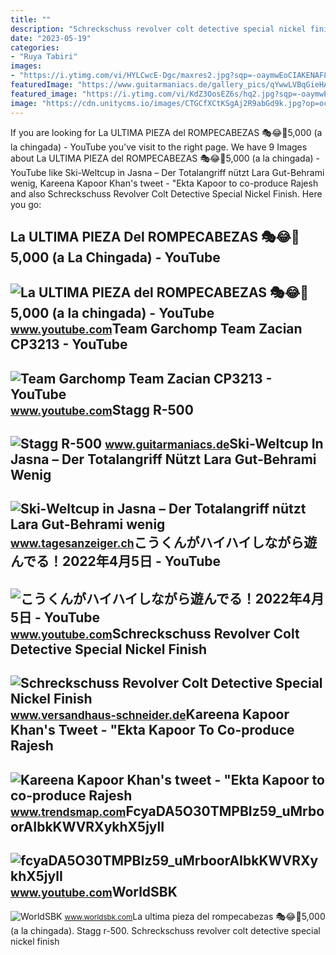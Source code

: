 ```yaml
---
title: ""
description: "Schreckschuss revolver colt detective special nickel finish"
date: "2023-05-19"
categories:
- "Ruya Tabiri"
images:
- "https://i.ytimg.com/vi/HYLCwcE-Dgc/maxres2.jpg?sqp=-oaymwEoCIAKENAF8quKqQMcGADwAQH4AYwCgALgA4oCDAgAEAEYRSBHKGUwDw==&amp;rs=AOn4CLC_ulBvmvqa2cf2uT56Qfk3FCYaDA"
featuredImage: "https://www.guitarmaniacs.de/gallery_pics/qYwwLVBqGieHAqTu5r8iTeSVa.jpg"
featured_image: "https://i.ytimg.com/vi/KdZ3OosEZ6s/hq2.jpg?sqp=-oaymwEoCOADEOgC8quKqQMcGADwAQH4Ad4EgAK4CIoCDAgAEAEYZSBMKGMwDw==&amp;rs=AOn4CLCfzFvJaPoNerKMbSKycXF-fCyaDA"
image: "https://cdn.unitycms.io/images/CTGCfXCtKSgAj2R9abGd9k.jpg?op=ocroped&amp;val=800"
---
```


If you are looking for La ULTIMA PIEZA del ROMPECABEZAS 🎭😂🧘5,000 (a la chingada) - YouTube you've visit to the right page. We have 9 Images about La ULTIMA PIEZA del ROMPECABEZAS 🎭😂🧘5,000 (a la chingada) - YouTube like Ski-Weltcup in Jasna – Der Totalangriff nützt Lara Gut-Behrami wenig, Kareena Kapoor Khan's tweet - "Ekta Kapoor to co-produce Rajesh and also Schreckschuss Revolver Colt Detective Special Nickel Finish. Here you go:

La ULTIMA PIEZA Del ROMPECABEZAS 🎭😂🧘5,000 (a La Chingada) - YouTube
-------------------------------------------------------------------

 ![La ULTIMA PIEZA del ROMPECABEZAS 🎭😂🧘5,000 (a la chingada) - YouTube](https://i.ytimg.com/vi/KdZ3OosEZ6s/hq2.jpg?sqp=-oaymwEoCOADEOgC8quKqQMcGADwAQH4Ad4EgAK4CIoCDAgAEAEYZSBMKGMwDw==&rs=AOn4CLCfzFvJaPoNerKMbSKycXF-fCyaDA) <small>www.youtube.com</small>Team Garchomp Team Zacian CP3213 - YouTube
------------------------------------------

 ![Team Garchomp Team Zacian CP3213 - YouTube](https://i.ytimg.com/vi/HYLCwcE-Dgc/maxres2.jpg?sqp=-oaymwEoCIAKENAF8quKqQMcGADwAQH4AYwCgALgA4oCDAgAEAEYRSBHKGUwDw==&rs=AOn4CLC_ulBvmvqa2cf2uT56Qfk3FCYaDA) <small>www.youtube.com</small>Stagg R-500
-----------

 ![Stagg R-500](https://www.guitarmaniacs.de/gallery_pics/qYwwLVBqGieHAqTu5r8iTeSVa.jpg) <small>www.guitarmaniacs.de</small>Ski-Weltcup In Jasna – Der Totalangriff Nützt Lara Gut-Behrami Wenig
--------------------------------------------------------------------

 ![Ski-Weltcup in Jasna – Der Totalangriff nützt Lara Gut-Behrami wenig](https://cdn.unitycms.io/images/CTGCfXCtKSgAj2R9abGd9k.jpg?op=ocroped&val=800) <small>www.tagesanzeiger.ch</small>こうくんがハイハイしながら遊んでる！2022年4月5日 - YouTube
-------------------------------------

 ![こうくんがハイハイしながら遊んでる！2022年4月5日 - YouTube](https://i.ytimg.com/vi/H2fAEMesIjo/maxresdefault.jpg?sqp=-oaymwEmCIAKENAF8quKqQMa8AEB-AH-CYAC0AWKAgwIABABGGUgXyhTMA8=&rs=AOn4CLCJYSghky0o-ilndxvg6fCYAda1ug) <small>www.youtube.com</small>Schreckschuss Revolver Colt Detective Special Nickel Finish
-----------------------------------------------------------

 ![Schreckschuss Revolver Colt Detective Special Nickel Finish](https://www.versandhaus-schneider.de/images/medium/344-02-49-srs_revolver_colt_detective_special_nickel_2.jpg) <small>www.versandhaus-schneider.de</small>Kareena Kapoor Khan's Tweet - "Ekta Kapoor To Co-produce Rajesh
---------------------------------------------------------------

 ![Kareena Kapoor Khan's tweet - "Ekta Kapoor to co-produce Rajesh](https://pbs.twimg.com/media/Fcyada8X0AANSFu.jpg) <small>www.trendsmap.com</small>FcyaDA5O30TMPBIz59\_uMrboorAIbkKWVRXykhX5jylI
---------------------------------------------

 ![fcyaDA5O30TMPBIz59_uMrboorAIbkKWVRXykhX5jylI](https://yt3.googleusercontent.com/fcyaDA5O30TMPBIz59_uMrboorAIbkKWVRXykhX5jylI_mHsQMtKYRKrSU6WFKQalZc67BxTzAc=s900-c-k-c0x00ffffff-no-rj) <small>www.youtube.com</small>WorldSBK
--------

 ![WorldSBK](https://photos.worldsbk.com/2019/05/11/55442_R05_Action_edit.jpg) <small>www.worldsbk.com</small>La ultima pieza del rompecabezas 🎭😂🧘5,000 (a la chingada). Stagg r-500. Schreckschuss revolver colt detective special nickel finish
